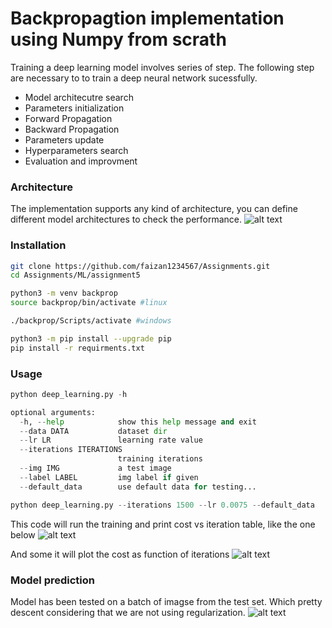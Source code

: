 # Backpropagtion implementation using Numpy from scrath
Training a deep learning model involves series of step. The following step are necessary to to train a 
deep neural network sucessfully. 
- Model architecutre search
- Parameters initialization
- Forward Propagation
- Backward Propagation
- Parameters update
- Hyperparameters search
- Evaluation and improvment 

### Architecture
The implementation supports any kind of architecture, you can define different model architectures to check the 
performance. 
![alt text](https://github.com/faizan1234567/Assignments/tree/main/ML/assignment5/images/nn.png)

### Installation

```bash
git clone https://github.com/faizan1234567/Assignments.git
cd Assignments/ML/assignment5

python3 -m venv backprop
source backprop/bin/activate #linux

./backprop/Scripts/activate #windows

python3 -m pip install --upgrade pip
pip install -r requirments.txt
```

### Usage

```python
python deep_learning.py -h

optional arguments:
  -h, --help            show this help message and exit
  --data DATA           dataset dir
  --lr LR               learning rate value
  --iterations ITERATIONS
                        training iterations
  --img IMG             a test image
  --label LABEL         img label if given
  --default_data        use default data for testing...

python deep_learning.py --iterations 1500 --lr 0.0075 --default_data
```
This code will run the training and print cost vs iteration table, like the one below
![alt text](https://github.com/faizan1234567/Assignments/tree/main/ML/assignment5/images/training_progress.png)

And some it will plot the cost as function of iterations
![alt text](https://github.com/faizan1234567/Assignments/tree/main/ML/assignment5/images/Figure_1.png)

### Model prediction
Model has been tested on a batch of imagse from the test set. Which pretty descent considering that we are not using
regularization.
![alt text](https://github.com/faizan1234567/Assignments/tree/main/ML/assignment5/images/Figure_2.png)

